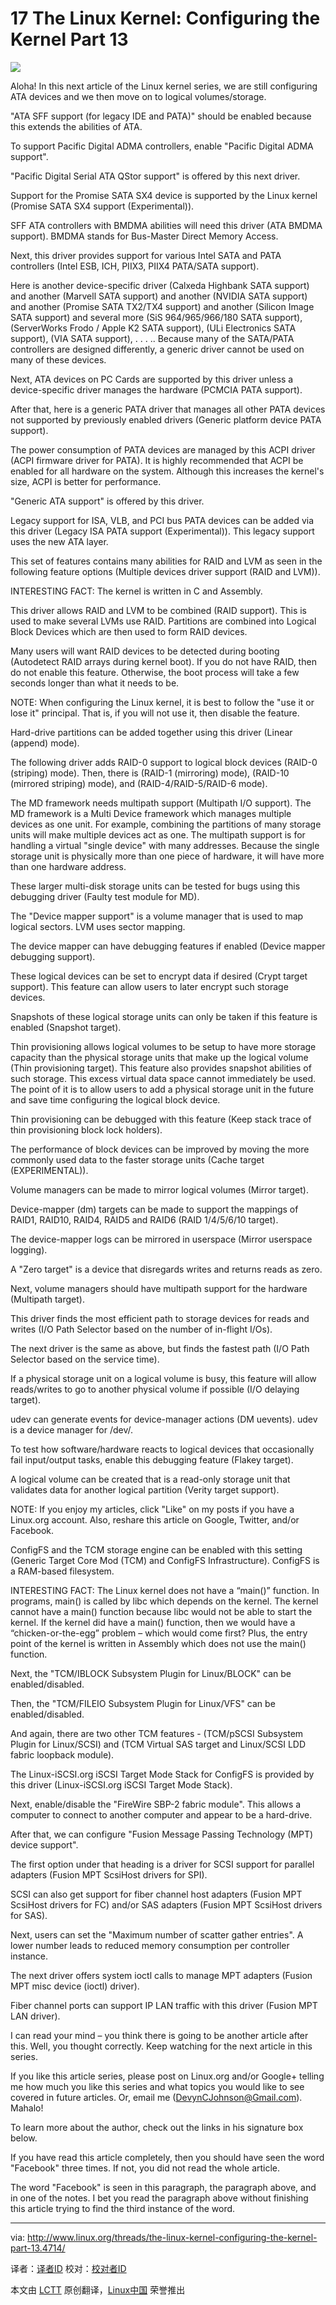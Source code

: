 17 The Linux Kernel: Configuring the Kernel Part 13
================================================================================
![](http://www.linux.org/attachments/slide-jpg.555/)

Aloha! In this next article of the Linux kernel series, we are still configuring ATA devices and we then move on to logical volumes/storage.

"ATA SFF support (for legacy IDE and PATA)" should be enabled because this extends the abilities of ATA.

To support Pacific Digital ADMA controllers, enable "Pacific Digital ADMA support".

"Pacific Digital Serial ATA QStor support" is offered by this next driver.

Support for the Promise SATA SX4 device is supported by the Linux kernel (Promise SATA SX4 support (Experimental)).

SFF ATA controllers with BMDMA abilities will need this driver (ATA BMDMA support). BMDMA stands for Bus-Master Direct Memory Access.

Next, this driver provides support for various Intel SATA and PATA controllers (Intel ESB, ICH, PIIX3, PIIX4 PATA/SATA support).

Here is another device-specific driver (Calxeda Highbank SATA support) and another (Marvell SATA support) and another (NVIDIA SATA support) and another (Promise SATA TX2/TX4 support) and another (Silicon Image SATA support) and several more (SiS 964/965/966/180 SATA support), (ServerWorks Frodo / Apple K2 SATA support), (ULi Electronics SATA support), (VIA SATA support), . . . .. Because many of the SATA/PATA controllers are designed differently, a generic driver cannot be used on many of these devices.

Next, ATA devices on PC Cards are supported by this driver unless a device-specific driver manages the hardware (PCMCIA PATA support).

After that, here is a generic PATA driver that manages all other PATA devices not supported by previously enabled drivers (Generic platform device PATA support).

The power consumption of PATA devices are managed by this ACPI driver (ACPI firmware driver for PATA). It is highly recommended that ACPI be enabled for all hardware on the system. Although this increases the kernel's size, ACPI is better for performance.

"Generic ATA support" is offered by this driver.

Legacy support for ISA, VLB, and PCI bus PATA devices can be added via this driver (Legacy ISA PATA support (Experimental)). This legacy support uses the new ATA layer.

This set of features contains many abilities for RAID and LVM as seen in the following feature options (Multiple devices driver support (RAID and LVM)).

INTERESTING FACT: The kernel is written in C and Assembly.

This driver allows RAID and LVM to be combined (RAID support). This is used to make several LVMs use RAID. Partitions are combined into Logical Block Devices which are then used to form RAID devices.

Many users will want RAID devices to be detected during booting (Autodetect RAID arrays during kernel boot). If you do not have RAID, then do not enable this feature. Otherwise, the boot process will take a few seconds longer than what it needs to be.

NOTE: When configuring the Linux kernel, it is best to follow the "use it or lose it" principal. That is, if you will not use it, then disable the feature.

Hard-drive partitions can be added together using this driver (Linear (append) mode).

The following driver adds RAID-0 support to logical block devices (RAID-0 (striping) mode). Then, there is (RAID-1 (mirroring) mode), (RAID-10 (mirrored striping) mode), and (RAID-4/RAID-5/RAID-6 mode).

The MD framework needs multipath support (Multipath I/O support). The MD framework is a Multi Device framework which manages multiple devices as one unit. For example, combining the partitions of many storage units will make multiple devices act as one. The multipath support is for handling a virtual "single device" with many addresses. Because the single storage unit is physically more than one piece of hardware, it will have more than one hardware address.

These larger multi-disk storage units can be tested for bugs using this debugging driver (Faulty test module for MD).

The "Device mapper support" is a volume manager that is used to map logical sectors. LVM uses sector mapping.

The device mapper can have debugging features if enabled (Device mapper debugging support).

These logical devices can be set to encrypt data if desired (Crypt target support). This feature can allow users to later encrypt such storage devices.

Snapshots of these logical storage units can only be taken if this feature is enabled (Snapshot target).

Thin provisioning allows logical volumes to be setup to have more storage capacity than the physical storage units that make up the logical volume (Thin provisioning target). This feature also provides snapshot abilities of such storage. This excess virtual data space cannot immediately be used. The point of it is to allow users to add a physical storage unit in the future and save time configuring the logical block device.

Thin provisioning can be debugged with this feature (Keep stack trace of thin provisioning block lock holders).

The performance of block devices can be improved by moving the more commonly used data to the faster storage units (Cache target (EXPERIMENTAL)).

Volume managers can be made to mirror logical volumes (Mirror target).

Device-mapper (dm) targets can be made to support the mappings of RAID1, RAID10, RAID4, RAID5 and RAID6 (RAID 1/4/5/6/10 target).

The device-mapper logs can be mirrored in userspace (Mirror userspace logging).

A "Zero target" is a device that disregards writes and returns reads as zero.

Next, volume managers should have multipath support for the hardware (Multipath target).

This driver finds the most efficient path to storage devices for reads and writes (I/O Path Selector based on the number of in-flight I/Os).

The next driver is the same as above, but finds the fastest path (I/O Path Selector based on the service time).

If a physical storage unit on a logical volume is busy, this feature will allow reads/writes to go to another physical volume if possible (I/O delaying target).

udev can generate events for device-manager actions (DM uevents). udev is a device manager for /dev/.

To test how software/hardware reacts to logical devices that occasionally fail input/output tasks, enable this debugging feature (Flakey target).

A logical volume can be created that is a read-only storage unit that validates data for another logical partition (Verity target support).

NOTE: If you enjoy my articles, click "Like" on my posts if you have a Linux.org account. Also, reshare this article on Google, Twitter, and/or Facebook.

ConfigFS and the TCM storage engine can be enabled with this setting (Generic Target Core Mod (TCM) and ConfigFS Infrastructure). ConfigFS is a RAM-based filesystem.

INTERESTING FACT: The Linux kernel does not have a “main()” function. In programs, main() is called by libc which depends on the kernel. The kernel cannot have a main() function because libc would not be able to start the kernel. If the kernel did have a main() function, then we would have a “chicken-or-the-egg” problem – which would come first? Plus, the entry point of the kernel is written in Assembly which does not use the main() function.

Next, the "TCM/IBLOCK Subsystem Plugin for Linux/BLOCK" can be enabled/disabled.

Then, the "TCM/FILEIO Subsystem Plugin for Linux/VFS" can be enabled/disabled.

And again, there are two other TCM features - (TCM/pSCSI Subsystem Plugin for Linux/SCSI) and (TCM Virtual SAS target and Linux/SCSI LDD fabric loopback module).

The Linux-iSCSI.org iSCSI Target Mode Stack for ConfigFS is provided by this driver (Linux-iSCSI.org iSCSI Target Mode Stack).

Next, enable/disable the "FireWire SBP-2 fabric module". This allows a computer to connect to another computer and appear to be a hard-drive.

After that, we can configure "Fusion Message Passing Technology (MPT) device support".

The first option under that heading is a driver for SCSI support for parallel adapters (Fusion MPT ScsiHost drivers for SPI).

SCSI can also get support for fiber channel host adapters (Fusion MPT ScsiHost drivers for FC) and/or SAS adapters (Fusion MPT ScsiHost drivers for SAS).

Next, users can set the "Maximum number of scatter gather entries". A lower number leads to reduced memory consumption per controller instance.

The next driver offers system ioctl calls to manage MPT adapters (Fusion MPT misc device (ioctl) driver).

Fiber channel ports can support IP LAN traffic with this driver (Fusion MPT LAN driver).

I can read your mind – you think there is going to be another article after this. Well, you thought correctly. Keep watching for the next article in this series.

If you like this article series, please post on Linux.org and/or Google+ telling me how much you like this series and what topics you would like to see covered in future articles. Or, email me (DevynCJohnson@Gmail.com). Mahalo!

To learn more about the author, check out the links in his signature box below.

If you have read this article completely, then you should have seen the word "Facebook" three times. If not, you did not read the whole article.

The word "Facebook" is seen in this paragraph, the paragraph above, and in one of the notes. I bet you read the paragraph above without finishing this article trying to find the third instance of the word. 

--------------------------------------------------------------------------------

via: http://www.linux.org/threads/the-linux-kernel-configuring-the-kernel-part-13.4714/

译者：[译者ID](https://github.com/译者ID) 校对：[校对者ID](https://github.com/校对者ID)

本文由 [LCTT](https://github.com/LCTT/TranslateProject) 原创翻译，[Linux中国](http://linux.cn/) 荣誉推出